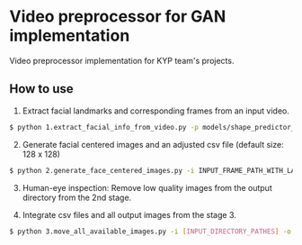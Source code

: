 # Video preprocessor for GAN implementation
Video preprocessor implementation for KYP team's projects.

## How to use

1. Extract facial landmarks and corresponding frames from an input video.
```bash
$ python 1.extract_facial_info_from_video.py -p models/shape_predictor_68_face_landmarks.dat -v INPUT_VIDEO_PATH -o OUTPUT_PATH
```

2. Generate facial centered images and an adjusted csv file (default size: 128 x 128)
```bash
$ python 2.generate_face_centered_images.py -i INPUT_FRAME_PATH_WITH_LANDMARK_CSV -o OUTPUT_PATH
```

3. Human-eye inspection: Remove low quality images from the output directory from the 2nd stage.

4. Integrate csv files and all output images from the stage 3.
```bash
$ python 3.move_all_available_images.py -i [INPUT_DIRECTORY_PATHES] -o OUTPUT_PATH
```
